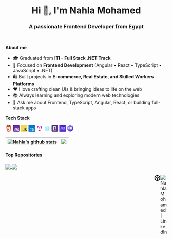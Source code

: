 <h1 align="center">Hi 👋, I'm Nahla Mohamed</h1>
<h3 align="center">A passionate Frontend Developer from Egypt</h3>

<br />

**About me**

- 🎓 Graduated from **ITI – Full Stack .NET Track**
- 💼 Focused on **Frontend Development** (Angular • React • TypeScript • JavaScript • .NET)
- 🛍 Built projects in **E-commerce, Real Estate, and Skilled Workers Platforms**
- ❤️ I love crafting clean UIs & bringing ideas to life on the web
- 📚 Always learning and exploring modern web technologies
- 💬 Ask me about Frontend, TypeScript, Angular, React, or building full-stack apps

**Tech Stack**

<code><img height="20" alt="html" src="https://raw.githubusercontent.com/github/explore/master/topics/html/html.png"></code>
<code><img height="20" alt="css" src="https://raw.githubusercontent.com/github/explore/master/topics/css/css.png"></code>
<code><img height="20" alt="javascript" src="https://raw.githubusercontent.com/github/explore/master/topics/javascript/javascript.png"></code>
<code><img height="20" alt="typescript" src="https://raw.githubusercontent.com/github/explore/master/topics/typescript/typescript.png"></code>
<code><img height="20" alt="angular" src="https://raw.githubusercontent.com/github/explore/master/topics/angular/angular.png"></code>
<code><img height="20" alt="react" src="https://raw.githubusercontent.com/github/explore/master/topics/react/react.png"></code>
<code><img height="20" alt="bootstrap" src="https://raw.githubusercontent.com/github/explore/master/topics/bootstrap/bootstrap.png"></code>
<code><img height="20" alt="dotnet" src="https://raw.githubusercontent.com/github/explore/master/topics/dotnet/dotnet.png"></code>
<code><img height="20" alt="csharp" src="https://raw.githubusercontent.com/github/explore/master/topics/csharp/csharp.png"></code>

| <a href="https://github.com/nahlamohamed"><img align="center" src="https://github-readme-stats.vercel.app/api?username=nahlamohamed&show_icons=true&include_all_commits=true&theme=buefy&hide_border=true" alt="Nahla's github stats" /></a> | <a href="https://github.com/nahlamohamed"><img align="center" src="https://github-readme-stats.vercel.app/api/top-langs/?username=nahlamohamed&layout=compact&theme=buefy&hide_border=true" /></a> |
| ------------- | ------------- |

#### Top Repositories

<a href="https://github.com/nahlamohamed/ecommerce-project">
  <img align="center" src="https://github-readme-stats.vercel.app/api/pin/?username=nahlamohamed&repo=ecommerce-project&theme=buefy" />
</a>
<a href="https://github.com/nahlamohamed/real-estate-platform">
  <img align="center" src="https://github-readme-stats.vercel.app/api/pin/?username=nahlamohamed&repo=real-estate-platform&theme=buefy" />
</a>

<br />
<br />

<a href="https://www.linkedin.com/in/nahlamohamed">
  <img align="right" alt="Nahla Mohamed | LinkedIn" width="21px" src="https://raw.githubusercontent.com/anuraghazra/anuraghazra/master/assets/linkedin.svg" />
</a>
<a href="https://codesandbox.io/u/nahlamohamed">
  <img align="right" alt="Nahla Mohamed | CodeSandbox" width="20px" src="https://raw.githubusercontent.com/anuraghazra/anuraghazra/master/assets/codesandbox.svg" />
</a>
